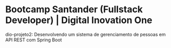 # Bootcamp Santander (Fullstack Developer) | Digital Inovation One

dio-projeto2: Desenvolvendo um sistema de gerenciamento de pessoas em API REST com Spring Boot

